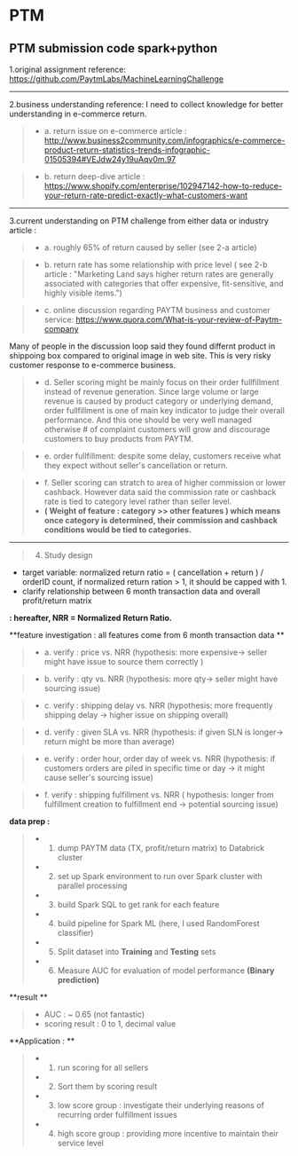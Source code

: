 # PTM

PTM submission code spark+python
---------------------------------------
1.original assignment reference: https://github.com/PaytmLabs/MachineLearningChallenge





---------------------------------------
2.business understanding reference: I need to collect knowledge for better understanding in e-commerce return.

> - a. return issue on e-commerce article : http://www.business2community.com/infographics/e-commerce-product-return-statistics-trends-infographic-01505394#VEJdw24y19uAqv0m.97

> - b. return deep-dive article : https://www.shopify.com/enterprise/102947142-how-to-reduce-your-return-rate-predict-exactly-what-customers-want






---------------------------------------
3.current understanding on PTM challenge from either data or industry article :

> - a. roughly 65% of return caused by seller  (see 2-a article)

> - b. return rate has some relationship with price level ( see 2-b article : "Marketing Land says higher return rates are generally associated with categories that offer expensive, fit-sensitive, and highly visible items.")

> - c. online discussion regarding PAYTM business and customer service: https://www.quora.com/What-is-your-review-of-Paytm-company

Many of people in the discussion loop said they found differnt product in shippoing box compared to original image in web site.
This is very risky customer response to e-commerce business.

> - d. Seller scoring might be mainly focus on their order fullfillment instead of revenue generation.  Since large volume or large revenue is caused by product category or underlying demand, order fullfillment is one of main key indicator to judge their overall performance. And this one should be very well managed otherwise # of complaint customers will grow and discourage customers to buy products from PAYTM.

> - e. order fullfillment: despite some delay, customers receive what they expect without seller's cancellation or return.

> - f. Seller scoring can stratch to area of higher commission or lower cashback. However data said the commission rate or cashback rate is tied to category level rather than seller level. 
> - **( Weight of feature : category >> other features ) which means once category is determined, their commission and cashback conditions would be tied to categories.**




---------------------------------------
>4. Study design
- target variable: normalized return ratio = ( cancellation + return ) / orderID count, if normalized return ration > 1, it should be capped with 1.
- clarify relationship between 6 month transaction data and overall profit/return matrix

**: hereafter, NRR = Normalized Return Ratio.**

**feature investigation : all features come from 6 month transaction data **

> - a. verify : price vs. NRR (hypothesis: more expensive-> seller might have issue to source them correctly )

> - b. verify : qty vs. NRR (hypothesis: more qty-> seller might have sourcing issue)

> - c. verify : shipping delay vs. NRR (hypothesis: more frequently shipping delay ->  higher issue on shipping overall)

> - d. verify : given SLA vs. NRR (hypothesis: if given SLN is longer-> return might be more than average)

> - e. verify : order hour, order day of week vs. NRR (hypothesis: if customers orders are piled in specific time or day -> it might cause seller's sourcing issue)

> - f. verify : shipping fulfillment vs. NRR ( hypothesis: longer from fulfillment creation to fulfillment end -> potential sourcing issue)

**data prep :** 
> - 1. dump PAYTM data (TX, profit/return matrix) to Databrick cluster
> - 2. set up Spark environment to run over Spark cluster with parallel processing
> - 3. build Spark SQL to get rank for each feature
> - 4. build pipeline for Spark ML (here, I used RandomForest classifier)
> - 5. Split dataset into **Training** and **Testing** sets
> - 6. Measure AUC for evaluation of model performance **(Binary prediction)**


**result **
> - AUC : ~ 0.65 (not fantastic)
> - scoring result : 0 to 1, decimal value


**Application : **
> - 1. run scoring for all sellers
> - 2. Sort them by scoring result
> - 3. low score group : investigate their underlying reasons of recurring order fulfillment issues
> - 4. high score group : providing more incentive to maintain their service level
